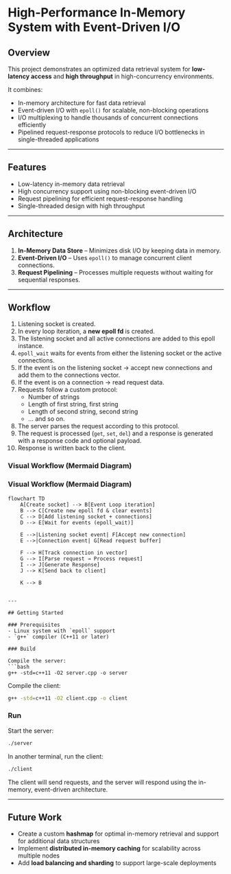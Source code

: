 # High-Performance In-Memory System with Event-Driven I/O

## Overview
This project demonstrates an optimized data retrieval system for **low-latency access** and **high throughput** in high-concurrency environments.  

It combines:
- In-memory architecture for fast data retrieval  
- Event-driven I/O with `epoll()` for scalable, non-blocking operations  
- I/O multiplexing to handle thousands of concurrent connections efficiently  
- Pipelined request-response protocols to reduce I/O bottlenecks in single-threaded applications  

---

## Features
- Low-latency in-memory data retrieval  
- High concurrency support using non-blocking event-driven I/O  
- Request pipelining for efficient request-response handling  
- Single-threaded design with high throughput  

---

## Architecture
1. **In-Memory Data Store** – Minimizes disk I/O by keeping data in memory.  
2. **Event-Driven I/O** – Uses `epoll()` to manage concurrent client connections.  
3. **Request Pipelining** – Processes multiple requests without waiting for sequential responses.  

---

## Workflow
1. Listening socket is created.  
2. In every loop iteration, a **new epoll fd** is created.  
3. The listening socket and all active connections are added to this epoll instance.  
4. `epoll_wait` waits for events from either the listening socket or the active connections.  
5. If the event is on the listening socket → accept new connections and add them to the connections vector.  
6. If the event is on a connection → read request data.  
7. Requests follow a custom protocol:  
   - Number of strings  
   - Length of first string, first string  
   - Length of second string, second string  
   - … and so on.  
8. The server parses the request according to this protocol.  
9. The request is processed (`get`, `set`, `del`) and a response is generated with a response code and optional payload.  
10. Response is written back to the client.  

### Visual Workflow (Mermaid Diagram)

### Visual Workflow (Mermaid Diagram)

```mermaid
flowchart TD
    A[Create socket] --> B[Event Loop iteration]
    B --> C[Create new epoll fd & clear events]
    C --> D[Add listening socket + connections]
    D --> E[Wait for events (epoll_wait)]

    E -->|Listening socket event| F[Accept new connection]
    E -->|Connection event| G[Read request buffer]

    F --> H[Track connection in vector]
    G --> I[Parse request → Process request]
    I --> J[Generate Response]
    J --> K[Send back to client]

    K --> B


---

## Getting Started

### Prerequisites
- Linux system with `epoll` support  
- `g++` compiler (C++11 or later)  

### Build

Compile the server:
```bash
g++ -std=c++11 -O2 server.cpp -o server
```

Compile the client:
```bash
g++ -std=c++11 -O2 client.cpp -o client
```

### Run

Start the server:
```bash
./server
```

In another terminal, run the client:
```bash
./client
```

The client will send requests, and the server will respond using the in-memory, event-driven architecture.

---

## Future Work
- Create a custom **hashmap** for optimal in-memory retrieval and support for additional data structures  
- Implement **distributed in-memory caching** for scalability across multiple nodes  
- Add **load balancing and sharding** to support large-scale deployments  
